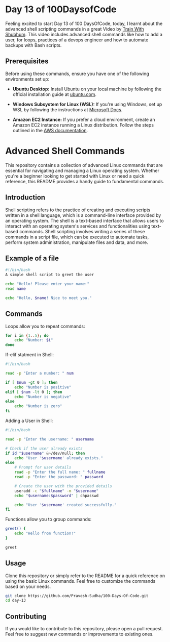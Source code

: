 # Day 13 of 100DaysofCode

Feeling excited to start Day 13 of 100 DaysOfCode, today, I learnt about the advanced shell scripting commands in a great Video by [Train With Shubhum](https://youtube.com/playlist?list=PLlfy9GnSVerQr-Se9JRE_tZJk3OUoHCkh&si=RpQBLv9geaalTCek). This video includes advanced shell commands like how to add a user, for loops, practices of a devops engineer and how to automate backups with Bash scripts.

## Prerequisites

Before using these commands, ensure you have one of the following environments set up:

- **Ubuntu Desktop:** Install Ubuntu on your local machine by following the official installation guide at [ubuntu.com](https://ubuntu.com/download/desktop).

- **Windows Subsystem for Linux (WSL):** If you're using Windows, set up WSL by following the instructions at [Microsoft Docs](https://docs.microsoft.com/en-us/windows/wsl/install).

- **Amazon EC2 Instance:** If you prefer a cloud environment, create an Amazon EC2 instance running a Linux distribution. Follow the steps outlined in the [AWS documentation](https://aws.amazon.com/getting-started/hands-on/run-your-app-using-amazon-ec2/).

# Advanced Shell Commands

This repository contains a collection of advanced Linux commands that are essential for navigating and managing a Linux operating system. Whether you're a beginner looking to get started with Linux or need a quick reference, this README provides a handy guide to fundamental commands.

## Introduction

Shell scripting refers to the practice of creating and executing scripts written in a shell language, which is a command-line interface provided by an operating system. The shell is a text-based interface that allows users to interact with an operating system's services and functionalities using text-based commands. Shell scripting involves writing a series of these commands in a script file, which can be executed to automate tasks, perform system administration, manipulate files and data, and more.

## Example of a file

``` bash
#!/bin/bash
A simple shell script to greet the user

echo "Hello! Please enter your name:"
read name

echo "Hello, $name! Nice to meet you."
```

## Commands

Loops allow you to repeat commands:

```bash
for i in {1..5}; do
    echo "Number: $i"
done
```

If-elif statment in Shell:

```bash
#!/bin/bash

read -p "Enter a number: " num

if [ $num -gt 0 ]; then
    echo "Number is positive"
elif [ $num -lt 0 ]; then
    echo "Number is negative"
else
    echo "Number is zero"
fi
```

Adding a User in Shell:

```bash
#!/bin/bash

read -p "Enter the username: " username

# Check if the user already exists
if id "$username" &>/dev/null; then
    echo "User '$username' already exists."
else
    # Prompt for user details
    read -p "Enter the full name: " fullname
    read -p "Enter the password: " password

    # Create the user with the provided details
    useradd -c "$fullname" -m "$username"
    echo "$username:$password" | chpasswd

    echo "User '$username' created successfully."
fi
```

Functions allow you to group commands:

```bash
greet() {
    echo "Hello from function!"
}

greet
```

## Usage

Clone this repository or simply refer to the README for a quick reference on using the basic Linux commands. Feel free to customize the commands based on your needs.

```bash
git clone https://github.com/Pravesh-Sudha/100-Days-Of-Code.git
cd day-13
```

## Contributing

If you would like to contribute to this repository, please open a pull request. Feel free to suggest new commands or improvements to existing ones.
